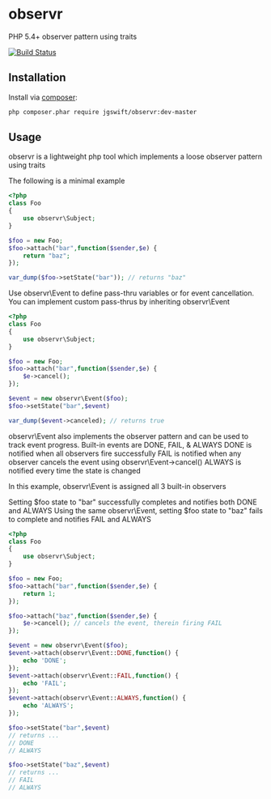 observr
====
PHP 5.4+ observer pattern using traits

[![Build Status](https://travis-ci.org/jgswift/observr.png?branch=master)](https://travis-ci.org/jgswift/observr)

## Installation

Install via [composer](https://getcomposer.org/):
```sh
php composer.phar require jgswift/observr:dev-master
```

## Usage

observr is a lightweight php tool which implements a loose observer pattern using traits

The following is a minimal example
```php
<?php
class Foo
{
    use observr\Subject;
}

$foo = new Foo;
$foo->attach("bar",function($sender,$e) {
    return "baz";
});

var_dump($foo->setState("bar")); // returns "baz"
```

Use observr\Event to define pass-thru variables or for event cancellation.  You can implement custom pass-thrus by inheriting observr\Event

```php
<?php
class Foo
{
    use observr\Subject;
}

$foo = new Foo;
$foo->attach("bar",function($sender,$e) {
    $e->cancel();
});

$event = new observr\Event($foo);
$foo->setState("bar",$event)

var_dump($event->canceled); // returns true
```

observr\Event also implements the observer pattern and can be used to track event progress.  Built-in events are DONE, FAIL, & ALWAYS
DONE is notified when all observers fire successfully
FAIL is notified when any observer cancels the event using observr\Event->cancel()
ALWAYS is notified every time the state is changed

In this example, observr\Event is assigned all 3 built-in observers

Setting $foo state to "bar" successfully completes and notifies both DONE and ALWAYS
Using the same observr\Event, setting $foo state to "baz" fails to complete and notifies FAIL and ALWAYS

```php
<?php
class Foo
{
    use observr\Subject;
}

$foo = new Foo;
$foo->attach("bar",function($sender,$e) {
    return 1;
});

$foo->attach("baz",function($sender,$e) {
    $e->cancel(); // cancels the event, therein firing FAIL
});

$event = new observr\Event($foo);
$event->attach(observr\Event::DONE,function() {
    echo 'DONE';
});
$event->attach(observr\Event::FAIL,function() {
    echo 'FAIL';
});
$event->attach(observr\Event::ALWAYS,function() {
    echo 'ALWAYS';
});

$foo->setState("bar",$event)
// returns ...
// DONE
// ALWAYS

$foo->setState("baz",$event)
// returns ...
// FAIL
// ALWAYS
```